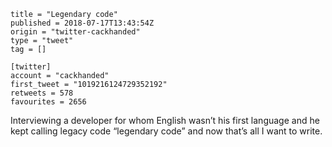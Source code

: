 ```
title = "Legendary code"
published = 2018-07-17T13:43:54Z
origin = "twitter-cackhanded"
type = "tweet"
tag = []

[twitter]
account = "cackhanded"
first_tweet = "1019216124729352192"
retweets = 578
favourites = 2656
```

Interviewing a developer for whom English wasn’t his first language and he kept calling legacy code “legendary code” and now that’s all I want to write.

